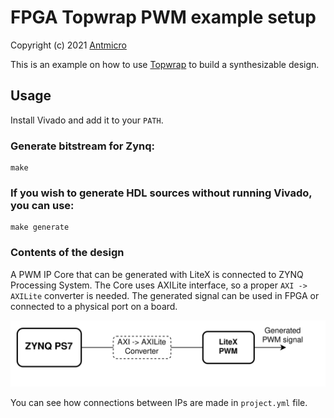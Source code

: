 # FPGA Topwrap PWM example setup

Copyright (c) 2021 [Antmicro](https://antmicro.com)

This is an example on how to use [Topwrap](https://github.com/antmicro/topwrap) to build a synthesizable design.

## Usage

Install Vivado and add it to your `PATH`.

### Generate bitstream for Zynq:

<!-- name="build" -->
```
make
```

### If you wish to generate HDL sources without running Vivado, you can use:

<!-- name="generate" -->
```
make generate
```

### Contents of the design

A PWM IP Core that can be generated with LiteX is connected to ZYNQ Processing System.
The Core uses AXILite interface, so a proper `AXI -> AXILite` converter is needed.
The generated signal can be used in FPGA or connected to a physical port on a board.

![diagram](../../docs/pwm.png)

You can see how connections between IPs are made in `project.yml` file.
